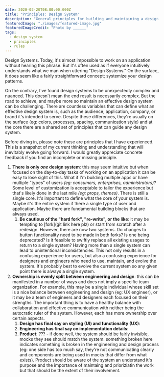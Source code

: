 ```yaml
---
date: 2020-02-20T08:00:00.000Z
title: "Principles: Design System"
description: "General principles for building and maintaining a design system."
featuredImage: "./images/featured-image.jpg"
featuredImageCredit: "Photo by ______"
tags:
  - design system
  - principles
  - rules
---
```


Design Systems. Today, it's almost impossible to work on an application without
hearing this phrase. But it's often used as if everyone intuitively understands
what we man when uttering "Design Systems." On the surface, it does seem like
a fairly straightforward concept; systemize your design patterns.

On the contrary, I've found design systems to be unexpectedly complex and
nuanced. This doesn't mean the end result is necessarily complex. But the road
to achieve, and maybe more so maintain an effective design system can be
challenging. There are countless variables that can define what an effective
design system is, such as the audience, application, company, or brand it's
intended to serve. Despite these differences, they're usually on the surface
(eg: colors, processes, spacing, communication style) and at the core there
are a shared set of principles that can guide any design system.

Before diving in, please note these are principles that I have experienced.
This is a snapshot of my current thinking and understanding that will
inevitably evolve going forward. I would greatly appreciate concrete feedback
if you find an incomplete or missing principle.

1. **There is only _one_ design system**:
   this may seem intuitive but when focused on the day-to-day tasks of working on
   an application it can be easy to lose sight of this. What if I'm building
   multiple apps or have multiple "types" of users _(eg: consumers, enterprises,
   administrators)_? Some level of customization is acceptable to tailor the
   experience but that's likely done in the last mile _(eg: props, themes)_.
   There is still a single core. It's important to define what the core of your
   system is. Maybe it's the entire system if there a single type of user and
   application. Maybe there are fundamental building blocks that are always used.
   1. **Be cautious of the "hard fork", "re-write", or the like**: it may be
      tempting to [fork](git link here plz) or start from scratch after a redesign.
      However, there are now two systems. Do changes to button functionality need
      to be made in both forks? Is one being deprecated? Is it feasible to swiftly
      replace all existing usages to return to a single system? Having more than
      a single system can lead to unintentional inconsistencies. This not only
      results in a confusing experience for users, but also a confusing experience
      for designers and engineers who need to use, maintain, and evolve the system.
      It's probably best to evolve the current system so any given point there is
      always a single system.
1. **Ownership is evenly split between engineering and design**: this can be
   manifested in a number of ways and does not imply a specific team organization.
   For example, this may be a single individual whose skill set is a nice balance
   between engineering and design (eg: UX engineer), or it may be a team of
   engineers and designers each focused on their strengths. The important thing
   is to have a healthy balance with collaboration and effective communication
   with neither being the autocratic ruler of the system. However, each has
   more ownership over certain aspects.
    1. **Design has final say on styling (UI) and functionality (UX)**:
    1. **Engineering has final say on implementation details**:
    1. **Product**: ??? - if done well, the system should be fairly invisible,
    mocks they see should match the system. something broken here indicates
    something is broken in the engineering and design process (eg: one side has too much say,
    they're not communicating clearly and components are being used in mocks that 
    differ from what exists). Product should be aware of the system an understand
    it's purpose and the importance of maintaing and prioriziatin the work but
    that should be the extent of their involvement.
